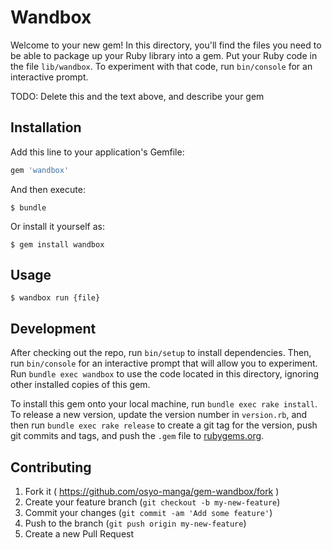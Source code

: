 # Wandbox

Welcome to your new gem! In this directory, you'll find the files you need to be able to package up your Ruby library into a gem. Put your Ruby code in the file `lib/wandbox`. To experiment with that code, run `bin/console` for an interactive prompt.

TODO: Delete this and the text above, and describe your gem

## Installation

Add this line to your application's Gemfile:

```ruby
gem 'wandbox'
```

And then execute:

    $ bundle

Or install it yourself as:

    $ gem install wandbox

## Usage

```shell
$ wandbox run {file}
```

## Development

After checking out the repo, run `bin/setup` to install dependencies. Then, run `bin/console` for an interactive prompt that will allow you to experiment. Run `bundle exec wandbox` to use the code located in this directory, ignoring other installed copies of this gem.

To install this gem onto your local machine, run `bundle exec rake install`. To release a new version, update the version number in `version.rb`, and then run `bundle exec rake release` to create a git tag for the version, push git commits and tags, and push the `.gem` file to [rubygems.org](https://rubygems.org).

## Contributing

1. Fork it ( https://github.com/osyo-manga/gem-wandbox/fork )
2. Create your feature branch (`git checkout -b my-new-feature`)
3. Commit your changes (`git commit -am 'Add some feature'`)
4. Push to the branch (`git push origin my-new-feature`)
5. Create a new Pull Request
